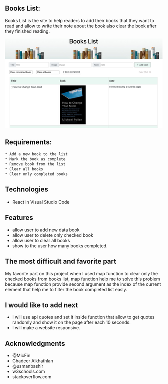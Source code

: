 
## Books List:
   Books List is the site to help readers to add their books that they want to read and allow to write their note about the book also clear the book after they finished reading.

![alt text](src/book_list.png)

## Requirements:
    * Add a new book to the list
    * Mark the book as complete
    * Remove book from the list
    * Clear all books
    * Clear only completed books

## Technologies
* React in Visual Studio Code

## Features
* allow user to add new data book
* allow user to delete only checked book 
* allow user to clear all books 
* show to the user how many books completed.

## The most difficult and favorite part
My favorite part on this project when I used map function to clear only the checked books from books list, map function help me to solve this problem because map function provide second argument as the index of the current element that help me to filter the book completed list easly.

## I would like to add next
* I will use api quotes and set it inside function that allow to get quotes randomly and show it on the page after each 10 seconds.
* I will make a website responsive.

## Acknowledgments
* @MicFin
* Ghadeer Alkhathlan
* @usmanbashir
* w3schools.com
* stackoverflow.com



